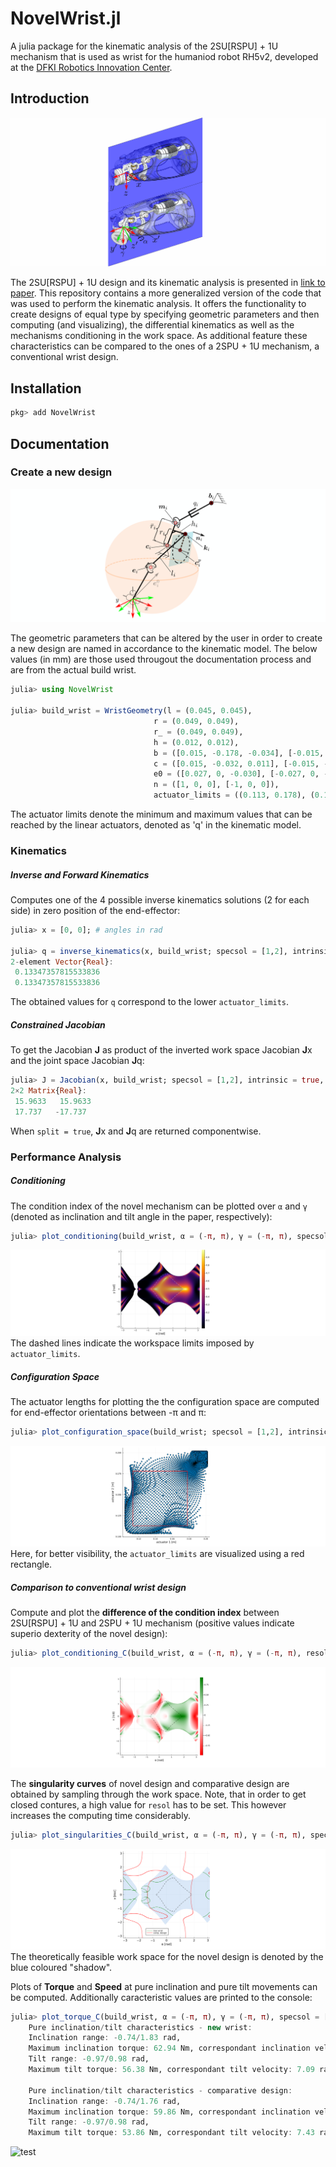 # NovelWrist.jl
A julia package for the kinematic analysis of the 2SU\[RSPU\] + 1U mechanism that is used as wrist for the humaniod robot RH5v2, developed at the [DFKI Robotics Innovation Center](https://robotik.dfki-bremen.de/en/startpage.html). 

## Introduction
![test](./docs/2SPU+2RSU+1U_design_2.png?raw=true "CAD design of 2SU[RSPU] + 1U mechanism")

The 2SU\[RSPU\] + 1U design and its kinematic analysis is presented in [link to paper](). This repository contains a more generalized version of the code that was used to perform the kinematic analysis. It offers the functionality to create designs of equal type by specifying geometric parameters and 
then computing (and visualizing), the differential kinematics as well as the mechanisms conditioning in the work space. As additional feature these characteristics can be compared to the ones of a 2SPU + 1U mechanism, a conventional wrist design.      

## Installation
```jl
pkg> add NovelWrist
```

## Documentation
### Create a new design 
![test](./docs/kinematic_model.png?raw=true "kinematic model")

The geometric parameters that can be altered by the user in order to create a new design are named in accordance to the kinematic model. The below values (in mm) are those used througout the documentation process and are from the actual build wrist. 

```jl
julia> using NovelWrist

julia> build_wrist = WristGeometry(l = (0.045, 0.045), 
                                r = (0.049, 0.049), 
                                r_ = (0.049, 0.049),
                                h = (0.012, 0.012),
                                b = ([0.015, -0.178, -0.034], [-0.015, -0.178, -0.034]),
                                c = ([0.015, -0.032, 0.011], [-0.015, -0.032, 0.011]),
                                e0 = ([0.027, 0, -0.030], [-0.027, 0, -0.030]),
                                n = ([1, 0, 0], [-1, 0, 0]),
                                actuator_limits = ((0.113, 0.178), (0.113, 0.178))); 
```

The actuator limits denote the minimum and maximum values that can be reached by the linear actuators, denoted as 'q' in the kinematic model.

### Kinematics
##### Inverse and Forward Kinematics 
Computes one of the 4 possible inverse kinematics solutions (2 for each side) in zero position of the end-effector:

```jl
julia> x = [0, 0]; # angles in rad  

julia> q = inverse_kinematics(x, build_wrist; specsol = [1,2], intrinsic = true) # constellations of 1 and 2 in specsol lead to 2^2 solutions
2-element Vector{Real}:
 0.13347357815533836
 0.13347357815533836
```

The obtained values for `q` correspond to the lower `actuator_limits`.  

##### Constrained Jacobian
To get the Jacobian **J** as product of the inverted work space Jacobian **J**x and the joint space Jacobian **J**q:

```jl
julia> J = Jacobian(x, build_wrist; specsol = [1,2], intrinsic = true, split = false)
2×2 Matrix{Real}:
 15.9633   15.9633
 17.737   -17.737
```
When `split = true`, **J**x and **J**q are returned componentwise. 

### Performance Analysis
##### Conditioning
The condition index of the novel mechanism can be plotted over `α` and `γ` (denoted as inclination and tilt angle in the paper, respectively):

```jl
julia> plot_conditioning(build_wrist, α = (-π, π), γ = (-π, π), specsol = [1,2], resol = 500) # increasing resol will give a higher resolution
```
![test](./docs/condition_index.png?raw=true "Conditioning")
The dashed lines indicate the workspace limits imposed by `actuator_limits`.

##### Configuration Space
The actuator lengths for plotting the the configuration space are computed for end-effector orientations between -π and π: 
```jl
julia> plot_configuration_space(build_wrist; specsol = [1,2], intrinsic = true, resol = 100)
```
![test](./docs/c_space.png?raw=true "Configuration space")
Here, for better visibility, the `actuator_limits` are visualized using a red rectangle. 

##### Comparison to conventional wrist design

Compute and plot the **difference of the condition index** between 2SU\[RSPU\] + 1U and 2SPU + 1U mechanism (positive values indicate superio dexterity of the novel design): 

```jl
julia> plot_conditioning_C(build_wrist, α = (-π, π), γ = (-π, π), resol = 400)
```
![test](./docs/conditioning_comparison.png?raw=true "Comparison of conditioning")


The **singularity curves** of novel design and comparative design are obtained by sampling through the work space. Note, that in order to get closed contures, a high value for `resol` has to be set. This however increases the computing time considerably.        

```jl
julia> plot_singularities_C(build_wrist, α = (-π, π), γ = (-π, π), specsol = [1,2], intrinsic = true, resol = 5000)
```
![test](./docs/singularities_C.png?raw=true "Comparison of singularity curves")
The theoretically feasible work space for the novel design is denoted by the blue coloured "shadow".

Plots of **Torque** and **Speed** at pure inclination and pure tilt movements can be computed. Additionally caracteristic values are printed to the console:

```jl
julia> plot_torque_C(build_wrist, α = (-π, π), γ = (-π, π), specsol = [1,2], resol=600)
    Pure inclination/tilt characteristics - new wrist:
    Inclination range: -0.74/1.83 rad, 
    Maximum inclination torque: 62.94 Nm, correspondant inclination velocity: 6.36 rad/s, 
    Tilt range: -0.97/0.98 rad, 
    Maximum tilt torque: 56.38 Nm, correspondant tilt velocity: 7.09 rad/s

    Pure inclination/tilt characteristics - comparative design:
    Inclination range: -0.74/1.76 rad, 
    Maximum inclination torque: 59.86 Nm, correspondant inclination velocity: 6.68 rad/s, 
    Tilt range: -0.97/0.98 rad, 
    Maximum tilt torque: 53.86 Nm, correspondant tilt velocity: 7.43 rad/s
```
![test](./docs/torque_and_speed.png.png?raw=true "Comparison of torque and speed at pure inclination/ tilt")


